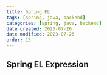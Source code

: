 ```yaml
---
title: Spring EL
tags: [spring, java, backend]
categories: [spring, java, backend]
date created: 2023-07-26
date modified: 2023-07-26
order: 15
---
```


## Spring EL Expression
